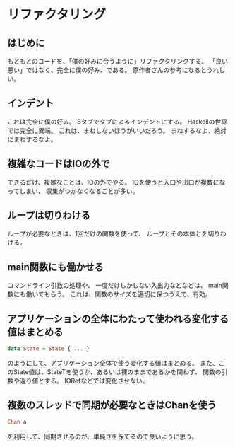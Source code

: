 リファクタリング
================

はじめに
--------

もともとのコードを、「僕の好みに合うように」リファクタリングする。
「良い悪い」ではなく、完全に僕の好み、である。
原作者さんの参考になるとうれしい。

インデント
----------

これは完全に僕の好み。
8タブでタブによるインデントにする。
Haskellの世界では完全に異端。
これは、まねしないほうがいいだろう。
まねするなよ、絶対にまねするなよ。

複雑なコードはIOの外で
----------------------

できるだけ、複雑なことは、IOの外でやる。
IOを使うと入口や出口が複数になってしまい、
収集がつかなくなることが多い。

ループは切りわける
------------------

ループが必要なときは、1回だけの関数を使って、
ループとその本体とを切りわける。

main関数にも働かせる
--------------------

コマンドライン引数の処理や、
一度だけしかしない入出力などなどは、
main関数にも働いてもらう。
これは、関数のサイズを適切に保つうえで、有効。

アプリケーションの全体にわたって使われる変化する値はまとめる
------------------------------------------------------------

```haskell
data State = State { ... }
```

のようにして、アプリケーション全体で使う変化する値はまとめる。
また、このState値は、StateTを使うか、あるいは裸のままであるかを問わず、
関数の引数や返り値とする。
IORefなどでは変化させない。

複数のスレッドで同期が必要なときはChanを使う
--------------------------------------------

```haskell
Chan a
```

を利用して、同期させるのが、単純さを保てるので良いように思う。
